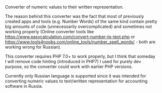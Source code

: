 Converter of numeric values to their written representation.

The reason behind this converter was the fact that most 
of previously created apps and tools (e.g. Number Words) of the same kind 
contain pretty big amounts of code (unnecessarily 
overcomplicated) and sometimes not working properly (Online converter tools like 
https://www.easycalculation.com/convert-number-to-text.php or https://www.tools4noobs.com/online_tools/number_spell_words/ - both are working wrong for Russian). 

This converter requires PHP 7.0+ to work properly, but I think that someday I will remove code hinting (introduced in PHP7) I used for purely dev purpose, so the converter could work with earlier PHP versions.

Currently only Russian language is supported since it was intended for converting numeric values to text/written representation for accounting software in Russia.